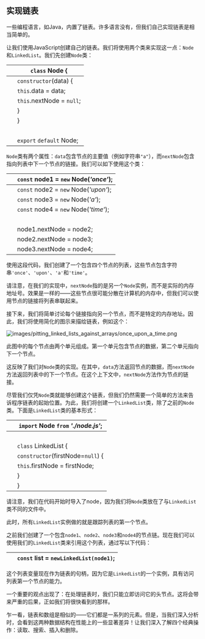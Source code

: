 ## 实现链表

一些编程语言，如Java，内置了链表。许多语言没有，但我们自己实现链表是相当简单的。

让我们使用JavaScript创建自己的链表。我们将使用两个类来实现这一点：`Node`和`LinkedList`。我们先创建`Node`类：

| ​  | `class` Node { |
| --- | --- |
| ​  | `constructor`(data) { |
| ​  | `this`.data = data; |
| ​  | `this`.nextNode = `null`; |
| ​  | } |
| ​  | } |
| ​  |  |
| ​  | `export` `default` Node; |

`Node`类有两个属性：`data`包含节点的主要值（例如字符串`"a"`），而`nextNode`包含指向列表中下一个节点的链接。我们可以如下使用这个类：

| ​  | `const` node1 = `new` Node(*'once'*); |
| --- | --- |
| ​  | `const` node2 = `new` Node(*'upon'*); |
| ​  | `const` node3 = `new` Node(*'a'*); |
| ​  | `const` node4 = `new` Node(*'time'*); |
| ​  |  |
| ​  | node1.nextNode = node2; |
| ​  | node2.nextNode = node3; |
| ​  | node3.nextNode = node4; |

使用这段代码，我们创建了一个包含四个节点的列表，这些节点包含字符串`'once'`、`'upon'`、`'a'`和`'time'`。

请注意，在我们的实现中，`nextNode`指的是另一个`Node`实例，而不是实际的内存地址号。效果是一样的——这些节点很可能分散在计算机的内存中，但我们可以使用节点的链接将列表串联起来。

接下来，我们将简单讨论每个链接指向另一个节点，而不是特定的内存地址。因此，我们将使用简化的图示来描绘链表，例如这个：

![images/pitting_linked_lists_against_arrays/once_upon_a_time.png](images/pitting_linked_lists_against_arrays/once_upon_a_time.png)

此图中的每个节点由两个单元组成。第一个单元包含节点的数据，第二个单元指向下一个节点。

这反映了我们对`Node`类的实现。在其中，`data`方法返回节点的数据，而`nextNode`方法返回列表中的下一个节点。在这个上下文中，`nextNode`方法作为节点的链接。

尽管我们仅凭`Node`类就能够创建这个链表，但我们仍然需要一个简单的方法来告诉程序链表的起始位置。为此，我们将创建一个`LinkedList`类，除了之前的`Node`类。下面是`LinkedList`类的基本形式：

| ​  | `import` Node `from` *'./node.js'*; |
| --- | --- |
| ​  |  |
| ​  | `class` LinkedList { |
| ​  | `constructor`(firstNode=`null`) { |
| ​  | `this`.firstNode = firstNode; |
| ​  | } |
| ​  | } |

请注意，我们在代码开始时导入了node，因为我们将`Node`类放在了与`LinkedList`类不同的文件中。

此时，所有`LinkedList`实例做的就是跟踪列表的第一个节点。

之前我们创建了一个包含`node1`、`node2`、`node3`和`node4`的节点链。现在我们可以使用我们的`LinkedList`类来引用这个列表，通过写以下代码：

| ​  | ​`const`​ list = ​`new`​ `LinkedList(node1)`; |
| --- | --- |

这个列表变量现在作为链表的句柄，因为它是`LinkedList`的一个实例，具有访问列表第一个节点的能力。

一个重要的观点出现了：在处理链表时，我们只能立即访问它的头节点。这将会带来严重的后果，正如我们将很快看到的那样。

乍一看，链表和数组是相似的——它们都是一系列的元素。但是，当我们深入分析时，会看到这两种数据结构在性能上的一些显著差异！让我们深入了解四个经典操作：读取、搜索、插入和删除。

